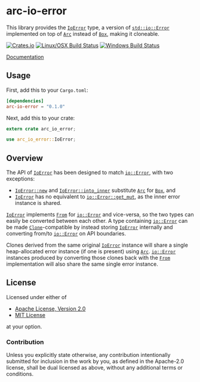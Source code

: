 # arc-io-error

This library provides the
[`IoError`](https://docs.rs/arc-io-error/0.1.0/arc_io_error/struct.IoError.html)
type, a version of
[`std::io::Error`](https://doc.rust-lang.org/std/io/struct.Error.html)
implemented on top of
[`Arc`](https://doc.rust-lang.org/std/sync/struct.Arc.html) instead
of [`Box`](https://doc.rust-lang.org/std/boxed/struct.Box.html),
making it cloneable.

[![Crates.io](https://img.shields.io/crates/v/arc-io-error.svg)](https://crates.io/crates/arc-io-error)
[![Linux/OSX Build Status](https://img.shields.io/travis/spinda/arc-io-error/master.svg)](https://travis-ci.org/spinda/arc-io-error)
[![Windows Build Status](https://img.shields.io/appveyor/ci/spinda/arc-io-error/master.svg)](https://ci.appveyor.com/project/spinda/arc-io-error)

[Documentation](https://docs.rs/arc-io-error/0.1.0)

## Usage

First, add this to your `Cargo.toml`:

```toml
[dependencies]
arc-io-error = "0.1.0"
```

Next, add this to your crate:

```rust
extern crate arc_io_error;

use arc_io_error::IoError;
```

## Overview

The API of
[`IoError`](https://docs.rs/arc-io-error/0.1.0/arc_io_error/struct.IoError.html)
has been designed to match
[`io::Error`](https://doc.rust-lang.org/std/io/struct.Error.html),
with two exceptions:

- [`IoError::new`](https://docs.rs/arc-io-error/0.1.0/arc_io_error/struct.IoError.html#method.new)
  and
  [`IoError::into_inner`](https://docs.rs/arc-io-error/0.1.0/arc_io_error/struct.IoError.html#method.into_inner)
  substitute
  [`Arc`](https://doc.rust-lang.org/std/sync/struct.Arc.html) for
  [`Box`](https://doc.rust-lang.org/std/boxed/struct.Box.html), and
- [`IoError`](https://docs.rs/arc-io-error/0.1.0/arc_io_error/struct.IoError.html)
  has no equivalent to
  [`io::Error::get_mut`](https://doc.rust-lang.org/std/io/struct.Error.html#method.get_mut),
  as the inner error instance is shared.

[`IoError`](https://docs.rs/arc-io-error/0.1.0/arc_io_error/struct.IoError.html)
implements
[`From`](https://doc.rust-lang.org/std/convert/trait.From.html)
for [`io::Error`](https://doc.rust-lang.org/std/io/struct.Error.html)
and vice-versa, so the two types can easily be converted between each other.
A type containing
[`io::Error`](https://doc.rust-lang.org/std/io/struct.Error.html) can
be made
[`Clone`](https://doc.rust-lang.org/std/clone/trait.Clone.html)-compatible
by instead storing
[`IoError`](https://docs.rs/arc-io-error/0.1.0/arc_io_error/struct.IoError.html)
internally and converting from/to
[`io::Error`](https://doc.rust-lang.org/std/io/struct.Error.html) on API
boundaries.

Clones derived from the same original
[`IoError`](https://docs.rs/arc-io-error/0.1.0/arc_io_error/struct.IoError.html)
instance will share a single heap-allocated error instance (if one is
present) using
[`Arc`](https://doc.rust-lang.org/std/sync/struct.Arc.html).
[`io::Error`](https://doc.rust-lang.org/std/io/struct.Error.html)
instances produced by converting those clones back with the
[`From`](https://doc.rust-lang.org/std/convert/trait.From.html)
implementation will also share the same single error instance.

## License

Licensed under either of

 * [Apache License, Version 2.0](/LICENSE-APACHE)
 * [MIT License](/LICENSE-MIT)

at your option.

### Contribution

Unless you explicitly state otherwise, any contribution intentionally
submitted for inclusion in the work by you, as defined in the Apache-2.0
license, shall be dual licensed as above, without any additional terms or
conditions.
